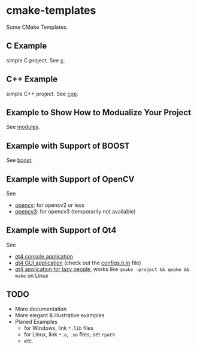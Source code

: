 # cmake-templates

Some CMake Templates.

## C Example

simple C project. See [c](c).

## C++ Example

simple C++ project. See [cpp](cpp).

## Example to Show How to Modualize Your Project

See [modules](modules).

## Example with Support of BOOST

See [boost](boost).

## Example with Support of OpenCV

See

  - [opencv](opencv): for opencv2 or less
  - [opencv3](opencv3): for opencv3 (temporarily not available)

## Example with Support of Qt4

See

  - [qt4 console application](qt4-console)
  - [qt4 GUI application](qt4-gui) (check out the [configs.h.in](qt4-gui/configs.h.in) file)
  - [qt4 application for lazy people](qt4-project), works like `qmake -project && qmake && make` on Linux

## TODO

-   More documentation
-   More elegant & illustrative examples
-   Planed Examples
    + for Windows, link `*.lib` files
    + for Linux, link `*.a`, `.so` files, set `rpath`
    + *etc.*
